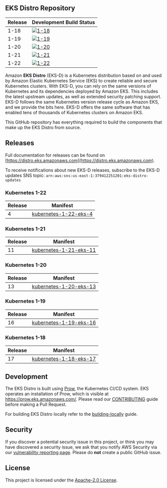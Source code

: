 ## EKS Distro Repository

| Release | Development Build Status                                                                                                                  |
|---------|-------------------------------------------------------------------------------------------------------------------------------------------|
| 1-18    | [![1-18](https://prow.eks.amazonaws.com/badge.svg?jobs=build-1-18-postsubmit)](https://prow.eks.amazonaws.com/?job=build-1-18-postsubmit) |
| 1-19    | [![1-19](https://prow.eks.amazonaws.com/badge.svg?jobs=build-1-19-postsubmit)](https://prow.eks.amazonaws.com/?job=build-1-19-postsubmit) |
| 1-20    | [![1-20](https://prow.eks.amazonaws.com/badge.svg?jobs=build-1-20-postsubmit)](https://prow.eks.amazonaws.com/?job=build-1-20-postsubmit) |
| 1-21    | [![1-21](https://prow.eks.amazonaws.com/badge.svg?jobs=build-1-21-postsubmit)](https://prow.eks.amazonaws.com/?job=build-1-21-postsubmit) |
| 1-22    | [![1-22](https://prow.eks.amazonaws.com/badge.svg?jobs=build-1-22-postsubmit)](https://prow.eks.amazonaws.com/?job=build-1-22-postsubmit) |


Amazon **EKS Distro** (EKS-D) is a Kubernetes distribution based on and used by
Amazon Elastic Kubernetes Service (EKS) to create reliable and secure Kubernetes
clusters. With EKS-D, you can rely on the same versions of Kubernetes and its
dependencies deployed by Amazon EKS. This includes the latest upstream updates,
as well as extended security patching support. EKS-D follows the same Kubernetes
version release cycle as Amazon EKS, and we provide the bits here. EKS-D offers
the same software that has enabled tens of thousands of Kubernetes clusters on
Amazon EKS.

This GitHub repository has everything required to build the components that make
up the EKS Distro from source.

## Releases

Full documentation for releases can be found on [https://distro.eks.amazonaws.com](https://distro.eks.amazonaws.com).

To receive notifications about new EKS-D releases, subscribe to the EKS-D updates SNS topic: 
`arn:aws:sns:us-east-1:379412251201:eks-distro-updates`

### Kubernetes 1-22

| Release | Manifest |
| --- | --- |
| 4  | [kubernetes-1-22-eks-4](https://distro.eks.amazonaws.com/kubernetes-1-22/kubernetes-1-22-eks-4.yaml) |

### Kubernetes 1-21

| Release | Manifest |
| --- | --- |
| 11 | [kubernetes-1-21-eks-11](https://distro.eks.amazonaws.com/kubernetes-1-21/kubernetes-1-21-eks-11.yaml) |

### Kubernetes 1-20

| Release | Manifest |
| --- | --- |
| 13 | [kubernetes-1-20-eks-13](https://distro.eks.amazonaws.com/kubernetes-1-20/kubernetes-1-20-eks-13.yaml) |

### Kubernetes 1-19

| Release | Manifest |
| --- | --- |
| 16 | [kubernetes-1-19-eks-16](https://distro.eks.amazonaws.com/kubernetes-1-19/kubernetes-1-19-eks-16.yaml) |

### Kubernetes 1-18

| Release | Manifest |
| --- | --- |
| 17 | [kubernetes-1-18-eks-17](https://distro.eks.amazonaws.com/kubernetes-1-18/kubernetes-1-18-eks-17.yaml) |

## Development

The EKS Distro is built using
[Prow](https://github.com/kubernetes/test-infra/tree/master/prow), the
Kubernetes CI/CD system. EKS operates an installation of Prow, which is visible
at https://prow.eks.amazonaws.com/. Please read our
[CONTRIBUTING](CONTRIBUTING.md) guide before making a Pull Request.

For building EKS Distro locally refer to the [building-locally](docs/development/building-locally.md) guide.

## Security

If you discover a potential security issue in this project, or think you may
have discovered a security issue, we ask that you notify AWS Security via our
[vulnerability reporting
page](http://aws.amazon.com/security/vulnerability-reporting/). Please do
**not** create a public GitHub issue.

## License

This project is licensed under the [Apache-2.0 License](LICENSE).
